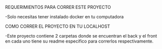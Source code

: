 REQUERIMIENTOS PARA CORRER ESTE PROYECTO

  -Solo necesitas tener instalado docker en tu computadora
  
COMO CORRER EL PROYECTO EN TU LOCALHOST

  -Este proyecto contiene 2 carpetas donde se encuentran el back y el front en cada uno tiene su readme especifico para correrlos respectivamente.
